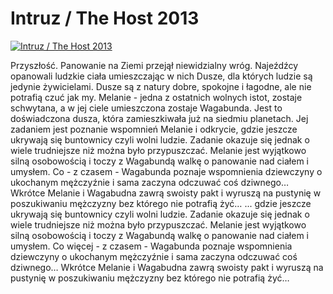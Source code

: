 Intruz / The Host 2013 
=============
[![Intruz / The Host 2013 ](http://vidos.pl/images/player.gif)](http://vidos.pl/intruz-the-host-2013)

 Przyszłość. Panowanie na Ziemi przejął niewidzialny wróg. Najeźdźcy opanowali ludzkie ciała umieszczając w nich Dusze, dla których ludzie są jedynie żywicielami. Dusze są z natury dobre, spokojne i łagodne, ale nie potrafią czuć jak my. Melanie - jedna z ostatnich wolnych istot, zostaje schwytana, a w jej ciele umieszczona zostaje Wagabunda. Jest to doświadczona dusza, która zamieszkiwała już na siedmiu planetach. Jej zadaniem jest poznanie wspomnień Melanie i odkrycie, gdzie jeszcze ukrywają się buntownicy czyli wolni ludzie. Zadanie okazuje się jednak o wiele trudniejsze niż można było przypuszczać. Melanie jest wyjątkowo silną osobowością i toczy z Wagabundą walkę o panowanie nad ciałem i umysłem. Co  - z czasem - Wagabunda poznaje wspomnienia dziewczyny o ukochanym mężczyźnie i sama zaczyna odczuwać coś dziwnego… Wkrótce Melanie i Wagabudna zawrą swoisty pakt i wyruszą na pustynię w poszukiwaniu mężczyzny bez którego nie potrafią żyć…  ... gdzie jeszcze ukrywają się buntownicy czyli wolni ludzie. Zadanie okazuje się jednak o wiele trudniejsze niż można było przypuszczać. Melanie jest wyjątkowo silną osobowością i toczy z Wagabundą walkę o panowanie nad ciałem i umysłem. Co więcej - z czasem - Wagabunda poznaje wspomnienia dziewczyny o ukochanym mężczyźnie i sama zaczyna odczuwać coś dziwnego… Wkrótce Melanie i Wagabudna zawrą swoisty pakt i wyruszą na pustynię w poszukiwaniu mężczyzny bez którego nie potrafią żyć…
